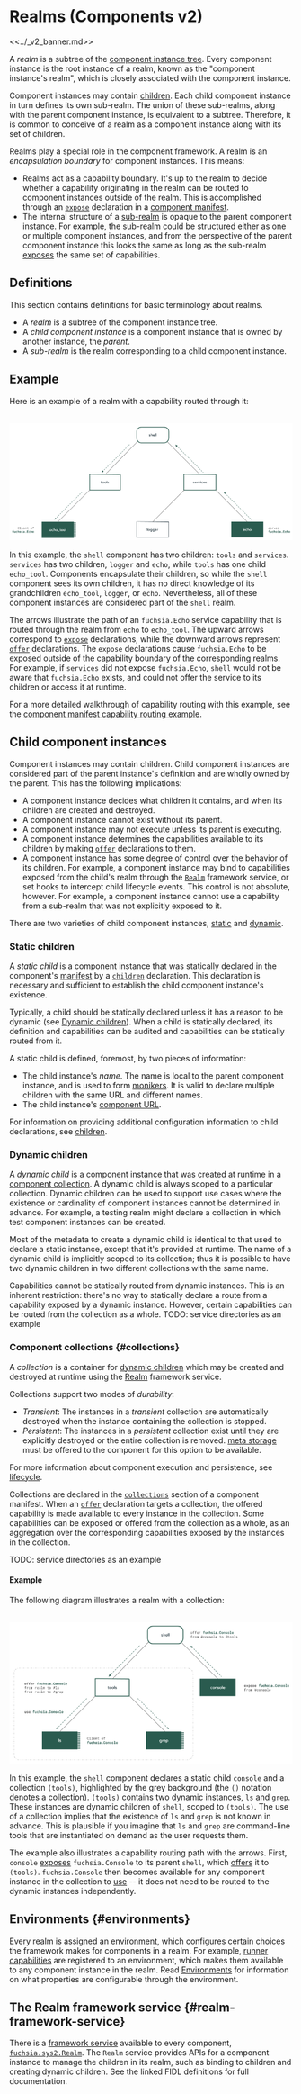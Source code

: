 # Realms (Components v2)

<<../_v2_banner.md>>

A *realm* is a subtree of the [component instance tree][topology-instance-tree].
Every component instance is the root instance of a realm, known as the
"component instance's realm", which is closely associated with the component
instance.

Component instances may contain [children](#child-component-instances). Each
child component instance in turn defines its own sub-realm. The union of these
sub-realms, along with the parent component instance, is equivalent to a
subtree. Therefore, it is common to conceive of a realm as a component instance
along with its set of children.

Realms play a special role in the component framework. A realm is an
*encapsulation boundary* for component instances. This means:

*   Realms act as a capability boundary. It's up to the realm to decide whether
    a capability originating in the realm can be routed to component instances
    outside of the realm. This is accomplished through an [`expose`][expose]
    declaration in a [component manifest][component-manifests].
*   The internal structure of a [sub-realm](#definitions) is opaque to the
    parent component instance. For example, the sub-realm could be structured
    either as one or multiple component instances, and from the perspective of
    the parent component instance this looks the same as long as the sub-realm
    [exposes][expose] the same set of capabilities.

## Definitions

This section contains definitions for basic terminology about realms.

-   A *realm* is a subtree of the component instance tree.
-   A *child component instance* is a component instance that is owned by
    another instance, the *parent*.
-   A *sub-realm* is the realm corresponding to a child component instance.

## Example

Here is an example of a realm with a capability routed through it:

<br>![Realm example](realm_example.png)<br>

In this example, the `shell` component has two children: `tools` and `services`.
`services` has two children, `logger` and `echo`, while `tools` has one child
`echo_tool`. Components encapsulate their children, so while the `shell`
component sees its own children, it has no direct knowledge of its grandchildren
`echo_tool`, `logger`, or `echo`. Nevertheless, all of these component instances
are considered part of the `shell` realm.

The arrows illustrate the path of an `fuchsia.Echo` service capability that is
routed through the realm from `echo` to `echo_tool`. The upward arrows
correspond to [`expose`][expose] declarations, while the downward arrows
represent [`offer`][offer] declarations. The `expose` declarations cause
`fuchsia.Echo` to be exposed outside of the capability boundary of the
corresponding realms. For example, if `services` did not expose `fuchsia.Echo`,
`shell` would not be aware that `fuchsia.Echo` exists, and could not offer the
service to its children or access it at runtime.

For a more detailed walkthrough of capability routing with this example, see the
[component manifest capability routing example][component-manifest-examples].

## Child component instances

Component instances may contain children. Child component instances are
considered part of the parent instance's definition and are wholly owned by the
parent. This has the following implications:

-   A component instance decides what children it contains, and when its
    children are created and destroyed.
-   A component instance cannot exist without its parent.
-   A component instance may not execute unless its parent is executing.
-   A component instance determines the capabilities available to its children
    by making [`offer`](#offer) declarations to them.
-   A component instance has some degree of control over the behavior of its
    children. For example, a component instance may bind to capabilities exposed
    from the child's realm through the [`Realm`](#the-realm-framework-service)
    framework service, or set hooks to intercept child lifecycle events. This
    control is not absolute, however. For example, a component instance cannot
    use a capability from a sub-realm that was not explicitly exposed to it.

There are two varieties of child component instances, [static](#static-children)
and [dynamic](#dynamic-children).

### Static children

A *static child* is a component instance that was statically declared in the
component's [manifest][component-manifests] by a [`children`][children]
declaration. This declaration is necessary and sufficient to establish the child
component instance's existence.

Typically, a child should be statically declared unless it has a reason to be
dynamic (see [Dynamic children](#dynamic-children)). When a child is statically
declared, its definition and capabilities can be audited and capabilities can be
statically routed from it.

A static child is defined, foremost, by two pieces of information:

-   The child instance's *name*. The name is local to the parent component
    instance, and is used to form [monikers][monikers]. It is valid to declare
    multiple children with the same URL and different names.
-   The child instance's [component URL][component-urls].

For information on providing additional configuration information to child
declarations, see [children][children].

### Dynamic children

A *dynamic child* is a component instance that was created at runtime in a
[component collection](#component-collections). A dynamic child is always scoped
to a particular collection. Dynamic children can be used to support use cases
where the existence or cardinality of component instances cannot be determined
in advance. For example, a testing realm might declare a collection in which
test component instances can be created.

Most of the metadata to create a dynamic child is identical to that used to
declare a static instance, except that it's provided at runtime. The name of a
dynamic child is implicitly scoped to its collection; thus it is possible to
have two dynamic children in two different collections with the same name.

Capabilities cannot be statically routed from dynamic instances. This is an
inherent restriction: there's no way to statically declare a route from a
capability exposed by a dynamic instance. However, certain capabilities can be
routed from the collection as a whole. TODO: service directories as an example

### Component collections {#collections}

A *collection* is a container for [dynamic children](#dynamic-children) which
may be created and destroyed at runtime using the
[Realm](#the-realm-framework-service) framework service.

Collections support two modes of *durability*:

-   *Transient*: The instances in a *transient* collection are automatically
    destroyed when the instance containing the collection is stopped.
-   *Persistent*: The instances in a *persistent* collection exist until they
    are explicitly destroyed or the entire collection is removed.
    [meta storage][glossary-storage] must be offered to the component for this
    option to be available.

For more information about component execution and persistence, see
[lifecycle][lifecycle].

Collections are declared in the [`collections`][collections] section of a
component manifest. When an [`offer`][offer] declaration targets a collection,
the offered capability is made available to every instance in the collection.
Some capabilities can be exposed or offered from the collection as a whole, as
an aggregation over the corresponding capabilities exposed by the instances in
the collection.

TODO: service directories as an example

#### Example

The following diagram illustrates a realm with a collection:

<br>![Collection example](collection_example.png)<br>

In this example, the `shell` component declares a static child `console` and a
collection `(tools)`, highlighted by the grey background (the `()` notation
denotes a collection). `(tools)` contains two dynamic instances, `ls` and
`grep`. These instances are dynamic children of `shell`, scoped to `(tools)`.
The use of a collection implies that the existence of `ls` and `grep` is not
known in advance. This is plausible if you imagine that `ls` and `grep` are
command-line tools that are instantiated on demand as the user requests them.

The example also illustrates a capability routing path with the arrows. First,
`console` [exposes][expose] `fuchsia.Console` to its parent `shell`, which
[offers][offer] it to `(tools)`. `fuchsia.Console` then becomes available for
any component instance in the collection to [use][use] -- it does not need to be
routed to the dynamic instances independently.

## Environments {#environments}

Every realm is assigned an [environment][environments], which configures certain
choices the framework makes for components in a realm. For example,
[runner capabilities][runners] are registered to an environment, which makes
them available to any component instance in the realm. Read
[Environments][environments] for information on what properties are configurable
through the environment.

## The Realm framework service {#realm-framework-service}

There is a [framework service][framework-services] available to every component,
[`fuchsia.sys2.Realm`][realm.fidl]. The `Realm` service provides APIs for a
component instance to manage the children in its realm, such as binding to
children and creating dynamic children. See the linked FIDL definitions for full
documentation.

[children]: ./component_manifests.md#children
[collections]: ./component_manifests.md#collections
[component-manifest-examples]: ./component_manifests.md#examples
[component-manifests]: ./component_manifests.md
[component-urls]: /docs/concepts/components/component_urls.md
[environments]: ./environments.md
[expose]: ./component_manifests.md#expose
[framework-services]: ./component_manifests.md#framework-services
[glossary-storage]: /docs/glossary.md#storage-capability
[monikers]: ./monikers.md
[offer]: ./component_manifests.md#offer
[realm.fidl]: https://fuchsia.dev/reference/fidl/fuchsia.sys2#Realm
[runners]: ./runners.md
[topology-instance-tree]: ./topology.md#component-instance-tree
[use]: ./component_manifests.md#use
[lifecycle]: /docs/concepts/components/v2/lifecycle.md
